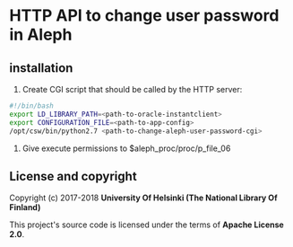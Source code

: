 # HTTP API to change user password in Aleph
## installation
1. Create CGI script that should be called by the HTTP server:
```sh
#!/bin/bash
export LD_LIBRARY_PATH=<path-to-oracle-instantclient>
export CONFIGURATION_FILE=<path-to-app-config>
/opt/csw/bin/python2.7 <path-to-change-aleph-user-password-cgi>
```
1. Give execute permissions to $aleph_proc/proc/p_file_06

## License and copyright

Copyright (c) 2017-2018 **University Of Helsinki (The National Library Of Finland)**

This project's source code is licensed under the terms of **Apache License 2.0**.
